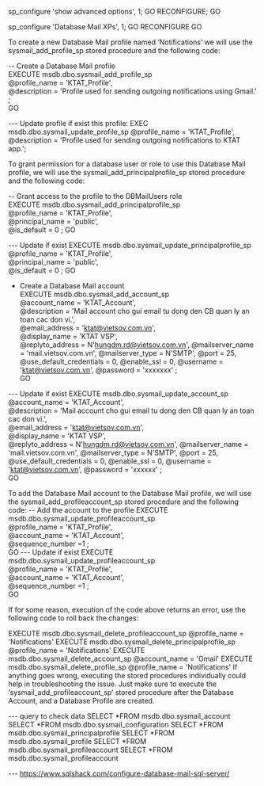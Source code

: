 
sp_configure 'show advanced options', 1;
GO
RECONFIGURE;
GO
 
sp_configure 'Database Mail XPs', 1;
GO
RECONFIGURE
GO

To create a new Database Mail profile named ‘Notifications’ we will use the sysmail_add_profile_sp stored procedure and the following code:

-- Create a Database Mail profile  
EXECUTE msdb.dbo.sysmail_add_profile_sp  
    @profile_name = 'KTAT_Profile',  
    @description = 'Profile used for sending outgoing notifications using Gmail.' ;  
GO

--- Update profile if exist this profile:
EXEC msdb.dbo.sysmail_update_profile_sp
    @profile_name = 'KTAT_Profile',
    @description = 'Profile used for sending outgoing notifications to KTAT app.';

To grant permission for a database user or role to use this Database Mail profile, we will use the sysmail_add_principalprofile_sp stored procedure and the following code:

-- Grant access to the profile to the DBMailUsers role  
EXECUTE msdb.dbo.sysmail_add_principalprofile_sp  
    @profile_name = 'KTAT_Profile',  
    @principal_name = 'public',  
    @is_default = 0 ;
GO

--- Update if exist
EXECUTE msdb.dbo.sysmail_update_principalprofile_sp  
    @profile_name = 'KTAT_Profile',  
    @principal_name = 'public',  
    @is_default = 0 ;
GO

- Create a Database Mail account  
EXECUTE msdb.dbo.sysmail_add_account_sp  
    @account_name = 'KTAT_Account',  
    @description = 'Mail account cho gui email tu dong den CB quan ly an toan cac don vi.',  
    @email_address = 'ktat@vietsov.com.vn',  
    @display_name = 'KTAT VSP',  
	@replyto_address = N'hungdm.rd@vietsov.com.vn',
    @mailserver_name = 'mail.vietsov.com.vn',
	@mailserver_type = N'SMTP',
    @port = 25,
	@use_default_credentials = 0,
    @enable_ssl = 0,
    @username = 'ktat@vietsov.com.vn',
    @password = 'xxxxxxx' ;  
GO

--- Update if exist
EXECUTE msdb.dbo.sysmail_update_account_sp  
    @account_name = 'KTAT_Account',  
    @description = 'Mail account cho gui email tu dong den CB quan ly an toan cac don vi.',  
    @email_address = 'ktat@vietsov.com.vn',  
    @display_name = 'KTAT VSP',  
	@replyto_address = N'hungdm.rd@vietsov.com.vn',
    @mailserver_name = 'mail.vietsov.com.vn',
	@mailserver_type = N'SMTP',
    @port = 25,
	@use_default_credentials = 0,
    @enable_ssl = 0,
    @username = 'ktat@vietsov.com.vn',
    @password = 'xxxxxx' ;  
GO

To add the Database Mail account to the Database Mail profile, we will use the sysmail_add_profileaccount_sp stored procedure and the following code:
-- Add the account to the profile 
EXECUTE msdb.dbo.sysmail_update_profileaccount_sp  
    @profile_name = 'KTAT_Profile',  
    @account_name = 'KTAT_Account',  
    @sequence_number =1 ;  
GO
--- Update if exist
EXECUTE msdb.dbo.sysmail_update_profileaccount_sp  
    @profile_name = 'KTAT_Profile',  
    @account_name = 'KTAT_Account',  
    @sequence_number =1 ;  
GO


If for some reason, execution of the code above returns an error, use the following code to roll back the changes:

EXECUTE msdb.dbo.sysmail_delete_profileaccount_sp @profile_name = 'Notifications'
EXECUTE msdb.dbo.sysmail_delete_principalprofile_sp @profile_name = 'Notifications'
EXECUTE msdb.dbo.sysmail_delete_account_sp @account_name = 'Gmail'
EXECUTE msdb.dbo.sysmail_delete_profile_sp @profile_name = 'Notifications'
If anything goes wrong, executing the stored procedures individually could help in troubleshooting the issue. Just make sure to execute the ‘sysmail_add_profileaccount_sp’ stored procedure after the Database Account, and a Database Profile are created.


--- query to check data
SELECT *FROM msdb.dbo.sysmail_account
SELECT *FROM msdb.dbo.sysmail_configuration
SELECT *FROM msdb.dbo.sysmail_principalprofile
SELECT *FROM msdb.dbo.sysmail_profile
SELECT *FROM msdb.dbo.sysmail_profileaccount
SELECT *FROM msdb.dbo.sysmail_profileaccount

--- https://www.sqlshack.com/configure-database-mail-sql-server/